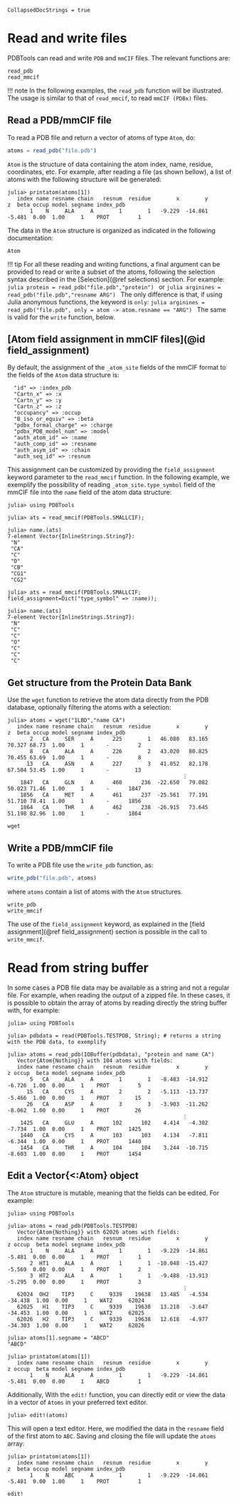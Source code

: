 ```@meta
CollapsedDocStrings = true
```

# Read and write files

PDBTools can read and write `PDB` and `mmCIF` files. The relevant functions are:

```@docs
read_pdb
read_mmcif
```

!!! note 
    In the following examples, the `read_pdb` function will be illustrated. The usage is
    similar to that of `read_mmcif`, to read `mmCIF (PDBx)` files. 

## Read a PDB/mmCIF file

To read a PDB file and return a vector of atoms of
type `Atom`, do:
```julia
atoms = read_pdb("file.pdb")
```

`Atom` is the structure of data containing the atom index, name,
residue, coordinates, etc. For example, after reading a file (as shown
bellow), a list of atoms with the following structure will be generated:

```julia-repl
julia> printatom(atoms[1])
   index name resname chain   resnum  residue        x        y        z  beta occup model segname index_pdb
       1    N     ALA     A        1        1   -9.229  -14.861   -5.481  0.00  1.00     1    PROT         1
```

The data in the `Atom` structure is organized as indicated in the following documentation:

```@docs
Atom
```

!!! tip
    For all these reading and writing functions, a final argument can be provided
    to read or write a subset of the atoms, following the selection syntax described 
    in the [Selection](@ref selections) section. For example:
    ```julia
    protein = read_pdb("file.pdb","protein")
    ```
    or
    ```julia
    arginines = read_pdb("file.pdb","resname ARG")
    ```
    The only difference is that, if using Julia anonymous functions, the
    keyword is `only`:
    ```julia
    arginines = read_pdb("file.pdb", only = atom -> atom.resname == "ARG")
    ```
    The same is valid for the `write` function, below. 

## [Atom field assignment in mmCIF files](@id field_assignment)

By default, the assignment of the `_atom_site` fields of the mmCIF format to the fields of the `Atom` data structure is:

      "id" => :index_pdb
      "Cartn_x" => :x
      "Cartn_y" => :y
      "Cartn_z" => :z
      "occupancy" => :occup
      "B_iso_or_equiv" => :beta
      "pdbx_formal_charge" => :charge
      "pdbx_PDB_model_num" => :model
      "auth_atom_id" => :name
      "auth_comp_id" => :resname
      "auth_asym_id" => :chain
      "auth_seq_id" => :resnum

This assignment can be customized by providing the `field_assignment` keyword parameter to the `read_mmcif` function. 
In the following example, we exemplify the possibility of reading `_atom_site.type_symbol` field of the mmCIF file into the `name` field of the
atom data structure:

```jldoctest
julia> using PDBTools

julia> ats = read_mmcif(PDBTools.SMALLCIF);

julia> name.(ats)
7-element Vector{InlineStrings.String7}:
 "N"
 "CA"
 "C"
 "O"
 "CB"
 "CG1"
 "CG2"

julia> ats = read_mmcif(PDBTools.SMALLCIF; field_assignment=Dict("type_symbol" => :name));

julia> name.(ats)
7-element Vector{InlineStrings.String7}:
 "N"
 "C"
 "C"
 "O"
 "C"
 "C"
 "C"

```
      
## Get structure from the Protein Data Bank

Use the `wget` function to retrieve the atom data directly from the PDB database,
optionally filtering the atoms with a selection:

```julia-repl
julia> atoms = wget("1LBD","name CA")
   index name resname chain   resnum  residue        x        y        z  beta occup model segname index_pdb
       2   CA     SER     A      225        1   46.080   83.165   70.327 68.73  1.00     1       -         2
       8   CA     ALA     A      226        2   43.020   80.825   70.455 63.69  1.00     1       -         8
      13   CA     ASN     A      227        3   41.052   82.178   67.504 53.45  1.00     1       -        13
                                                       ⋮
    1847   CA     GLN     A      460      236  -22.650   79.082   50.023 71.46  1.00     1       -      1847
    1856   CA     MET     A      461      237  -25.561   77.191   51.710 78.41  1.00     1       -      1856
    1864   CA     THR     A      462      238  -26.915   73.645   51.198 82.96  1.00     1       -      1864
```

```@docs
wget
```

## Write a PDB/mmCIF file

To write a PDB file use the `write_pdb` function, as:

```julia
write_pdb("file.pdb", atoms)
```
where `atoms` contain a list of atoms with the `Atom` structures.

```@docs
write_pdb
write_mmcif
```

The use of the `field_assignment` keyword, as explained in the [field assignment](@ref field_assignment) section
is possible in the call to `write_mmcif`. 

# Read from string buffer

In some cases a PDB file data may be available as a string and not a regular file. For example,
when reading the output of a zipped file. In these cases, it is possible to obtain the array
of atoms by reading directly the string buffer with, for example:

```jldoctest
julia> using PDBTools

julia> pdbdata = read(PDBTools.TESTPDB, String); # returns a string with the PDB data, to exemplify

julia> atoms = read_pdb(IOBuffer(pdbdata), "protein and name CA")
   Vector{Atom{Nothing}} with 104 atoms with fields:
   index name resname chain   resnum  residue        x        y        z occup  beta model segname index_pdb
       5   CA     ALA     A        1        1   -8.483  -14.912   -6.726  1.00  0.00     1    PROT         5
      15   CA     CYS     A        2        2   -5.113  -13.737   -5.466  1.00  0.00     1    PROT        15
      26   CA     ASP     A        3        3   -3.903  -11.262   -8.062  1.00  0.00     1    PROT        26
                                                       ⋮
    1425   CA     GLU     A      102      102    4.414   -4.302   -7.734  1.00  0.00     1    PROT      1425
    1440   CA     CYS     A      103      103    4.134   -7.811   -6.344  1.00  0.00     1    PROT      1440
    1454   CA     THR     A      104      104    3.244  -10.715   -8.603  1.00  0.00     1    PROT      1454
```

## Edit a Vector{<:Atom} object

The `Atom` structure is mutable, meaning that the fields can be edited. For example:

```jldoctest
julia> using PDBTools

julia> atoms = read_pdb(PDBTools.TESTPDB)
   Vector{Atom{Nothing}} with 62026 atoms with fields:
   index name resname chain   resnum  residue        x        y        z occup  beta model segname index_pdb
       1    N     ALA     A        1        1   -9.229  -14.861   -5.481  0.00  0.00     1    PROT         1
       2  HT1     ALA     A        1        1  -10.048  -15.427   -5.569  0.00  0.00     1    PROT         2
       3  HT2     ALA     A        1        1   -9.488  -13.913   -5.295  0.00  0.00     1    PROT         3
                                                       ⋮
   62024  OH2    TIP3     C     9339    19638   13.485   -4.534  -34.438  1.00  0.00     1    WAT2     62024
   62025   H1    TIP3     C     9339    19638   13.218   -3.647  -34.453  1.00  0.00     1    WAT2     62025
   62026   H2    TIP3     C     9339    19638   12.618   -4.977  -34.303  1.00  0.00     1    WAT2     62026

julia> atoms[1].segname = "ABCD"
"ABCD"

julia> printatom(atoms[1])
   index name resname chain   resnum  residue        x        y        z occup  beta model segname index_pdb
       1    N     ALA     A        1        1   -9.229  -14.861   -5.481  0.00  0.00     1    ABCD         1
```

Additionally, With the `edit!` function, you can directly edit or view the data in a
vector of `Atoms` in your preferred text editor. 

```julia-repl
julia> edit!(atoms)
```

This will open a text editor. Here, we modified the data in the `resname` field of the first atom
to `ABC`. Saving and closing the file will update the `atoms` array:

```julia-repl
julia> printatom(atoms[1])
   index name resname chain   resnum  residue        x        y        z  beta occup model segname index_pdb
       1    N     ABC     A        1        1   -9.229  -14.861   -5.481  0.00  1.00     1    PROT         1
```

```@docs
edit!
```




